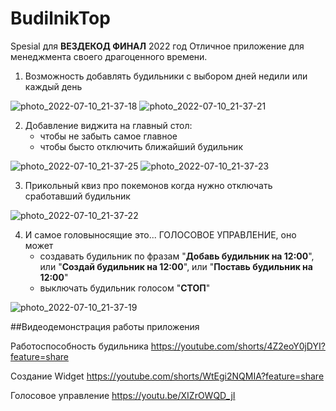 # BudilnikTop
Spesial для __ВЕЗДЕКОД ФИНАЛ__ 2022 год
Отличное приложение для менеджмента своего драгоценного времени.

1. Возможность добавлять будильники с выбором дней недили или каждый день


![photo_2022-07-10_21-37-18](https://user-images.githubusercontent.com/50915106/178155900-ba043407-4b22-4c68-94cf-1c149e9a997e.jpg)
![photo_2022-07-10_21-37-21](https://user-images.githubusercontent.com/50915106/178155972-aaa710d4-7d14-44d4-94e1-2c60f9cf0c65.jpg)

2. Добавление виджита на главный стол:
      +  чтобы не забыть самое главное
      +  чтобы бысто отключить ближайший будильник


![photo_2022-07-10_21-37-25](https://user-images.githubusercontent.com/50915106/178156099-4eca5464-5d0a-4dce-8977-398be9ebf1ab.jpg)
![photo_2022-07-10_21-37-23](https://user-images.githubusercontent.com/50915106/178156102-662a38c8-c83b-4fd8-822d-63c436f37c9f.jpg)


3. Прикольный квиз про покемонов когда нужно отключать сработавший будильник


![photo_2022-07-10_21-37-22](https://user-images.githubusercontent.com/50915106/178156175-a86c5d81-f645-404c-a556-91ab4eaf51ea.jpg)


4. И самое головыносящие это... ГОЛОСОВОЕ УПРАВЛЕНИЕ, оно может
     + создавать будильник по фразам "**Добавь будильник на 12:00**", или "**Создай будильник на 12:00**", или "**Поставь будильник на 12:00**"
     + выключать будильник голосом "**СТОП**"

![photo_2022-07-10_21-37-19](https://user-images.githubusercontent.com/50915106/178156230-9682bfa7-5952-4e8b-80e4-a4266a8ba190.jpg)

##Видеодемонстрация работы приложения

Работоспособность будильника https://youtube.com/shorts/4Z2eoY0jDYI?feature=share

Создание Widget https://youtube.com/shorts/WtEgi2NQMIA?feature=share

Голосовое управление https://youtu.be/XIZrOWQD_jI
